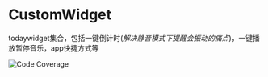 # CustomWidget
todaywidget集合，包括一键倒计时(*解决静音模式下提醒会振动的痛点*)，一键播放暂停音乐，app快捷方式等

<img src="http://i.imgur.com/gGozfTy.gif" alt="Code Coverage">
